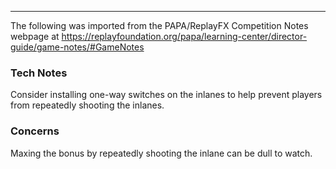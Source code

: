***
The following was imported from the PAPA/ReplayFX Competition Notes webpage at https://replayfoundation.org/papa/learning-center/director-guide/game-notes/#GameNotes

### Tech Notes
            
Consider installing one-way switches on the inlanes to help prevent players from repeatedly shooting the inlanes.

### Concerns
            
Maxing the bonus by repeatedly shooting the inlane can be dull to watch.